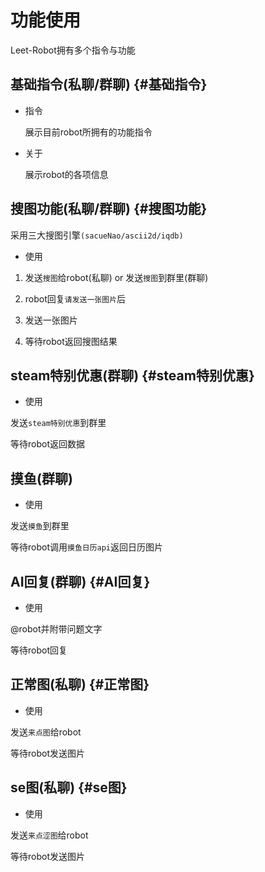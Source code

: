 # 功能使用

Leet-Robot拥有多个指令与功能

## 基础指令(私聊/群聊) {#基础指令}
- 指令

    展示目前robot所拥有的功能指令

- 关于

    展示robot的各项信息

## 搜图功能(私聊/群聊) {#搜图功能}
采用三大搜图引擎`(sacueNao/ascii2d/iqdb)`
- 使用

1. 发送`搜图`给robot(私聊) or 发送`搜图`到群里(群聊)

2. robot回复`请发送一张图片`后

3. 发送一张图片

4. 等待robot返回搜图结果

## steam特别优惠(群聊) {#steam特别优惠}

- 使用

发送`steam特别优惠`到群里

等待robot返回数据

## 摸鱼(群聊) 

- 使用

发送`摸鱼`到群里

等待robot调用`摸鱼日历api`返回日历图片


## AI回复(群聊) {#AI回复}

- 使用

@robot并附带问题文字

等待robot回复

## 正常图(私聊) {#正常图}

- 使用

发送`来点图`给robot

等待robot发送图片

## se图(私聊) {#se图}

- 使用

发送`来点涩图`给robot

等待robot发送图片





<!-- VitePress uses Vite under the hood. This means:

- Instant server start
- Lightning fast HMR
- Optimized builds

## Markdown-Centered

So you can focus more on writing. Powered by MarkdownIt. Comes with many [built-in extensions](https://vitepress.dev/guide/markdown), and you can use Vue features in Markdown too! -->
